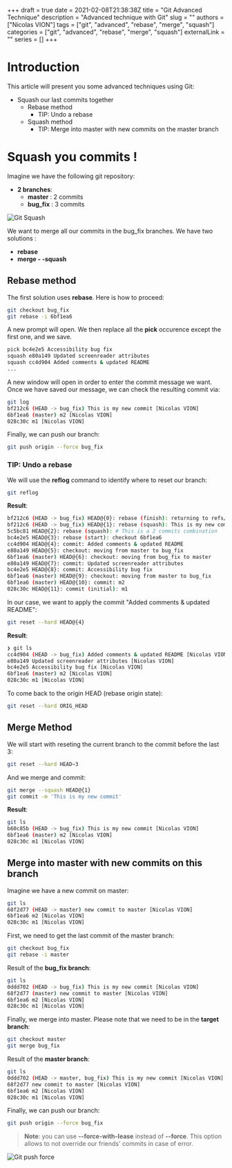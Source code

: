 +++
draft = true
date = 2021-02-08T21:38:38Z
title = "Git Advanced Technique"
description = "Advanced technique with Git"
slug = ""
authors = ["Nicolas VION"]
tags = ["git", "advanced", "rebase", "merge", "squash"]
categories = ["git", "advanced", "rebase", "merge", "squash"]
externalLink = ""
series = []
+++

# Introduction

This article will present you some advanced techniques using Git:
  * Squash our last commits together
      * Rebase method
          * TIP: Undo a rebase
      * Squash method
          * TIP: Merge into master with new commits on the master branch

# Squash you commits !

Imagine we have the following git repository:
  * **2 branches**:
      * **master** : 2 commits
      * **bug_fix** : 3 commits

![Git Squash](../../images/git_squash_01.png)

We want to merge all our commits in the bug_fix branches. We have two
solutions :
  * **rebase**
  * **merge - -squash**

## Rebase method

The first solution uses **rebase**. Here is how to proceed:

```bash
git checkout bug_fix
git rebase -i 6bf1ea6
```

A new prompt will open. We then replace all the **pick** occurence except the
first one, and we save.

```bash
pick bc4e2e5 Accessibility bug fix
squash e80a149 Updated screenreader attributes
squash cc4d904 Added comments & updated README
...
```

A new window will open in order to enter the commit message we want. Once we
have saved our message, we can check the resulting commit via:

```bash
git log
bf212c6 (HEAD -> bug_fix) This is my new commit [Nicolas VION]
6bf1ea6 (master) m2 [Nicolas VION]
028c30c m1 [Nicolas VION]
```

Finally, we can push our branch:

```bash
git push origin --force bug_fix
```

### TIP: Undo a rebase

We will use the **reflog** command to identify where to reset our branch:

```bash
git reflog
```

**Result**:

```bash
bf212c6 (HEAD -> bug_fix) HEAD@{0}: rebase (finish): returning to refs/heads/bug_fix
bf212c6 (HEAD -> bug_fix) HEAD@{1}: rebase (squash): This is my new commit
5c5bc81 HEAD@{2}: rebase (squash): # This is a 2 commits combination
bc4e2e5 HEAD@{3}: rebase (start): checkout 6bf1ea6
cc4d904 HEAD@{4}: commit: Added comments & updated README
e80a149 HEAD@{5}: checkout: moving from master to bug_fix
6bf1ea6 (master) HEAD@{6}: checkout: moving from bug_fix to master
e80a149 HEAD@{7}: commit: Updated screenreader attributes
bc4e2e5 HEAD@{8}: commit: Accessibility bug fix
6bf1ea6 (master) HEAD@{9}: checkout: moving from master to bug_fix
6bf1ea6 (master) HEAD@{10}: commit: m2
028c30c HEAD@{11}: commit (initial): m1
```

In our case, we want to apply the commit "Added comments & updated README":

```bash
git reset --hard HEAD@{4}
```

**Result**:

```bash
❯ git ls
cc4d904 (HEAD -> bug_fix) Added comments & updated README [Nicolas VION]
e80a149 Updated screenreader attributes [Nicolas VION]
bc4e2e5 Accessibility bug fix [Nicolas VION]
6bf1ea6 (master) m2 [Nicolas VION]
028c30c m1 [Nicolas VION]
```

To come back to the origin HEAD (rebase origin state):

```bash
git reset --hard ORIG_HEAD
```

## Merge Method

We will start with reseting the current branch to the commit before the last 3:

```bash
git reset --hard HEAD~3
```
And we merge and commit:

```bash
git merge --squash HEAD@{1}
git commit -m 'This is my new commit'
```
**Result**:

```bash
git ls
b60c85b (HEAD -> bug_fix) This is my new commit [Nicolas VION]
6bf1ea6 (master) m2 [Nicolas VION]
028c30c m1 [Nicolas VION]
```

## Merge into master with new commits on this branch

Imagine we have a new commit on master:

```bash
git ls
68f2d77 (HEAD -> master) new commit to master [Nicolas VION]
6bf1ea6 m2 [Nicolas VION]
028c30c m1 [Nicolas VION]
```

First, we need to get the last commit of the master branch:

```bash
git checkout bug_fix
git rebase -i master
```

Result of the **bug_fix branch**:

```bash
git ls
0ddd702 (HEAD -> bug_fix) This is my new commit [Nicolas VION]
68f2d77 (master) new commit to master [Nicolas VION]
6bf1ea6 m2 [Nicolas VION]
028c30c m1 [Nicolas VION]
```

Finally, we merge into master. Please note that we need to be in the **target
branch**:

```bash
git checkout master
git merge bug_fix
```

Result of the **master branch**:

```bash
git ls
0ddd702 (HEAD -> master, bug_fix) This is my new commit [Nicolas VION]
68f2d77 new commit to master [Nicolas VION]
6bf1ea6 m2 [Nicolas VION]
028c30c m1 [Nicolas VION]
```

Finally, we can push our branch:

```bash
git push origin --force bug_fix
```

> **Note**: you can use **--force-with-lease** instead of **--force**. This
> option allows to not override our friends' commits in case of error.

![Git push force](../../images/git_push_force.jpg)
